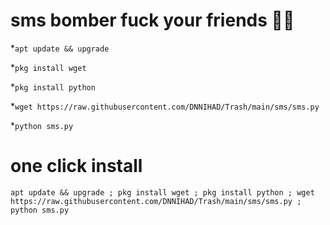 # sms bomber fuck your friends 😬😅

*`apt update && upgrade`

*`pkg install wget`

*`pkg install python`

*`wget https://raw.githubusercontent.com/DNNIHAD/Trash/main/sms/sms.py`

*`python sms.py`

# one click install 

```
apt update && upgrade ; pkg install wget ; pkg install python ; wget https://raw.githubusercontent.com/DNNIHAD/Trash/main/sms/sms.py ; python sms.py
```
